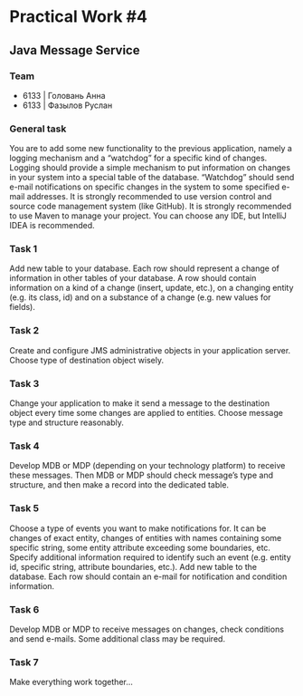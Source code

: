 # Practical Work #4
## Java Message Service
### Team
- 6133 | Головань Анна
- 6133 | Фазылов Руслан
### General task
You are to add some new functionality to the previous application, namely a logging mechanism and a “watchdog” for a specific kind of changes.
Logging should provide a simple mechanism to put information on changes in your system into a special table of the database.
“Watchdog” should send e-mail notifications on specific changes in the system to some specified e-mail addresses.
It is strongly recommended to use version control and source code management system (like GitHub).
It is strongly recommended to use Maven to manage your project.
You can choose any IDE, but IntelliJ IDEA is recommended.
### Task 1
Add new table to your database. Each row should represent a change of information in other tables of your database. A row should contain information on a kind of a change (insert, update, etc.), on a changing entity (e.g. its class, id) and on a substance of a change (e.g. new values for fields).
### Task 2
Create and configure JMS administrative objects in your application server. Choose type of destination object wisely.
### Task 3
Change your application to make it send a message to the destination object every time some changes are applied to entities. Choose message type and structure reasonably.
### Task 4
Develop MDB or MDP (depending on your technology platform) to receive these messages. Then MDB or MDP should check message’s type and structure, and then make a record into the dedicated table.
### Task 5
Choose a type of events you want to make notifications for. It can be changes of exact entity, changes of entities with names containing some specific string, some entity attribute exceeding some boundaries, etc. Specify additional information required to identify such an event (e.g. entity id, specific string, attribute boundaries, etc.).
Add new table to the database. Each row should contain an e-mail for notification and condition information.
### Task 6
Develop MDB or MDP to receive messages on changes, check conditions and send e-mails.
Some additional class may be required.
### Task 7
Make everything work together…
